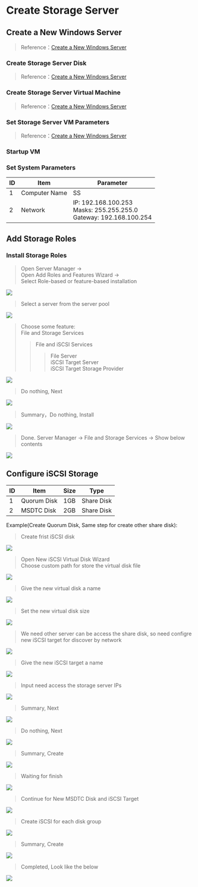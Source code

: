 # Create Storage Server
## Create a New Windows Server
> Reference：[Create a New Windows Server](./03-create-domain-controller.md)
### Create Storage Server Disk
> Reference：[Create a New Windows Server](./03-create-domain-controller.md)
### Create Storage Server Virtual Machine
> Reference：[Create a New Windows Server](./03-create-domain-controller.md)
### Set Storage Server VM Parameters
> Reference：[Create a New Windows Server](./03-create-domain-controller.md)
### Startup VM
### Set System Parameters
| ID | Item | Parameter |
| --- | --- | --- |
| 1 | Computer Name | SS |
| 2 | Network | IP: 192.168.100.253<br/>Masks: 255.255.255.0<br/>Gateway: 192.168.100.254 |
## Add Storage Roles
### Install Storage Roles
> Open Server Manager -><br/>
Open Add Roles and Features Wizard -><br/>
Select Role-based or feature-based installation

![](./pictures/add-iscsi-role-01.png)
> Select a server from the server pool

![](./pictures/add-iscsi-role-02.png)
> Choose some feature:<br/>
File and Storage Services<br/>
>> File and iSCSI Services<br/>
>>> File Server<br/>
>>> iSCSI Target Server<br/>
>>> iSCSI Target Storage Provider

![](./pictures/add-iscsi-role-03.png)
> Do nothing, Next

![](./pictures/add-iscsi-role-04.png)
> Summary，Do nothing, Install

![](./pictures/add-iscsi-role-05.png)
> Done. Server Manager -> File and Storage Services -> Show below contents

![](./pictures/add-iscsi-role-06.png)
## Configure iSCSI Storage
| ID | Item | Size | Type |
| --- | --- | --- | --- |
| 1 | Quorum Disk | 1GB | Share Disk |
| 2 | MSDTC Disk | 2GB | Share Disk |

Example(Create Quorum Disk, Same step for create other share disk): 
> Create frist iSCSI disk

![](./pictures/create-share-disk-01.png)
> Open New iSCSI Virtual Disk Wizard<br/>
Choose custom path for store the virtual disk file

![](./pictures/create-share-disk-02.png)
> Give the new virtual disk a name

![](./pictures/create-share-disk-03.png)
> Set the new virtual disk size

![](./pictures/create-share-disk-04.png)
> We need other server can be access the share disk, so need configre new iSCSI target for discover by network

![](./pictures/create-share-disk-05.png)
> Give the new iSCSI target a name

![](./pictures/create-share-disk-06.png)
> Input need access the storage server IPs

![](./pictures/create-share-disk-07.png)
> Summary, Next

![](./pictures/create-share-disk-08.png)
> Do nothing, Next

![](./pictures/create-share-disk-09.png)
> Summary, Create

![](./pictures/create-share-disk-10.png)
> Waiting for finish

![](./pictures/create-share-disk-11.png)
> Continue for New MSDTC Disk and iSCSI Target

![](./pictures/create-share-disk-12.png)
> Create iSCSI for each disk group

![](./pictures/create-share-disk-13.png)
> Summary, Create

![](./pictures/create-share-disk-14.png)
> Completed, Look like the below

![](./pictures/create-share-disk-15.png)